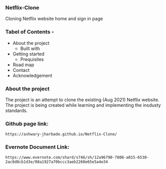 ### Netflix-Clone
Cloning Netflix website home and sign in page

### Tabel of Contents -
- About the project
  - Built with
- Getting started
  - Prequisites
- Road map
- Contact
- Acknowledgement

### About the project
The project is an attempt to clone the existing (Aug 2021) Netflix website. The project is being created while learning and implementing the insdusty standards. 

### 

### Github page link:
```
https://ashwary-jharbade.github.io/Netflix-Clone/
```

### Evernote Document Link:
```
https://www.evernote.com/shard/s746/sh/12a96790-7808-a015-6530-2ac8d8cb1d3e/08a1927a70bccc3aeb2260e65e5a4e34
```
